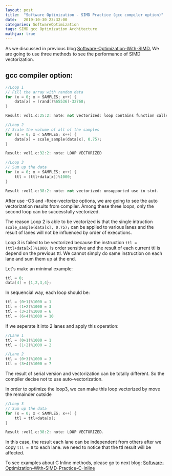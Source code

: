```yaml
---
layout: post
title:  "Software Optimization - SIMD Practice (gcc compiler option)"
date:   2019-10-30 23:32:00
categories: SoftwareOptimization
tags: SIMD gcc Optimization Architecture
mathjax: true
---
```


As we discussed in previous blog <a href="../Software-Optimization-With-SIMD">Software-Optimization-With-SIMD.</a>
We are going to use three methods to see the performance of SIMD vectorization.

## gcc compiler option:

```c++
//Loop 1
// Fill the array with random data
for (x = 0; x < SAMPLES; x++) {
    data[x] = (rand()%65536)-32768;
}

Result: vol1.c:25:2: note: not vectorized: loop contains function calls or data references that cannot be analyzed
```

```c++
//Loop 2
// Scale the volume of all of the samples
for (x = 0; x < SAMPLES; x++) {
    data[x] = scale_sample(data[x], 0.75);
}

Result: vol1.c:32:2: note: LOOP VECTORIZED
```

```c++
//Loop 3
// Sum up the data
for (x = 0; x < SAMPLES; x++) {
    ttl = (ttl+data[x])%1000;
}

Result :vol1.c:38:2: note: not vectorized: unsupported use in stmt.
```

After use -O3 and -ftree-vectorize options, we are going to see the auto vectorization results from compiler. Among these three loops, only the second loop can be successfully vectorized. 

The reason Loop 2 is able to be vectorized is that the single intruction ```scale_sample(data[x], 0.75);``` can be applied to various lanes and the result of lanes will not be influenced by order of executions. 

Loop 3 is failed to be vectorized because the instruction ```ttl = (ttl+data[x])%1000;``` is order sensitive and the result of each current ttl is depend on the previous ttl. We cannot simply do same instruction on each lane and sum them up at the end. 

Let's make an minimal example:

```c++
ttl = 0;
data[4] = {1,2,3,4};
```

In sequencial way, each loop should be:
```c++
ttl = (0+1)%1000 = 1
ttl = (1+2)%1000 = 3
ttl = (3+3)%1000 = 6
ttl = (6+4)%1000 = 10
```

If we seperate it into 2 lanes and apply this operation:
```c++
//Lane 1
ttl = (0+1)%1000 = 1
ttl = (1+2)%1000 = 2

//Lane 2
ttl = (0+3)%1000 = 3
ttl = (3+4)%1000 = 7
```
The result of serial version and vectorization can be totally different. So the compiler decise not to use auto-vectorization.

In order to optimize the loop3, we can make this loop vectorized by move the remainder outside


```c++
//Loop 3
// Sum up the data
for (x = 0; x < SAMPLES; x++) {
    ttl = ttl+data[x];
}

Result :vol1.c:38:2: note: LOOP VECTORIZED.
```

In this case, the result each lane can be independent from others after we copy ```ttl = 0``` to each lane. we need to notice that the ttl result will be affected.

To see examples about C Inline methods, please go to next blog: <a href="../../31/Software-Optimization-With-SIMD-Practice-C-Inline">Software-Optimization-With-SIMD-Practice-C-Inline</a>